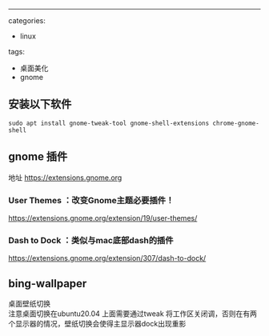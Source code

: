 ---
categories:
- linux

tags:
- 桌面美化
- gnome


## 安装以下软件
```shell
sudo apt install gnome-tweak-tool gnome-shell-extensions chrome-gnome-shell
```


## gnome 插件
地址 https://extensions.gnome.org

### User Themes ：改变Gnome主题必要插件！
https://extensions.gnome.org/extension/19/user-themes/

### Dash to Dock ：类似与mac底部dash的插件
https://extensions.gnome.org/extension/307/dash-to-dock/


## bing-wallpaper
桌面壁纸切换  
注意桌面切换在ubuntu20.04 上面需要通过tweak 将工作区关闭调，否则在有两个显示器的情况，壁纸切换会使得主显示器dock出现重影